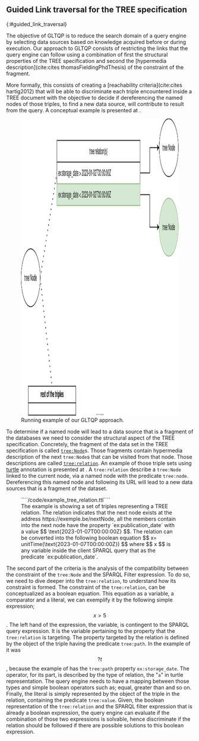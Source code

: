 ## Guided Link traversal for the TREE specification
{:#guided_link_traversal}

The objective of GLTQP is to reduce the search domain of a query engine by selecting data sources based on knowledge 
acquired before or during execution.
Our approach to GLTQP consists of restricting the links 
that the query engine can follow using a combination of first the structural properties of the TREE specification
and second the [hypermedia description](cite:cites thomasFieldingPhdThesis) 
of the constraint of the fragment.

More formally, this consists of creating a [reachability criteria](cite:cites hartig2012) 
that will be able to discriminate each triple encountered
inside a TREE document with the objective to decide if dereferencing the named nodes of
those triples, to find a new data source, will contribute to result from the query.
A conceptual example is presented at [](#running_example).

<figure id="running_example">
<img src="img/running_example.drawio.svg" alt="[Running example of our GLTQP approach]" class="figure-narrow" style="height: 20vh">
<figcaption markdown="block">
Running example of our GLTQP approach.
</figcaption>
</figure>


To determine if a named node will lead to a data source that is a fragment of the databases we need to consider
the structural aspect of the TREE specification.
Concretely, the fragment of the data set in the TREE specification 
is called [`tree:Node`](https://treecg.github.io/specification/#Node)s.
Those fragments contain hypermedia description of the next `tree:Node`s that can
be visited from that node.
Those descriptions are called [`tree:relation`](https://treecg.github.io/specification/#Relation).
An example of those triple sets using 
[turtle](https://www.w3.org/TR/turtle/) annotation is presented at [](#TREE-relation-turtle-example).
A `tree:relation` describe a `tree:Node` linked to the current node, via a named node with the predicate `tree:node`.
Dereferencing this named node and following its URL will lead to a new data sources that is a fragment of the
dataset. 

<figure id="TREE-relation-turtle-example" class="listing">
````/code/example_tree_relation.ttl````
<figcaption markdown="block">
The example is showing a set of triples representing a TREE relation. 
The relation indicates that the next node exists at the address https://exemple.be/nextNode,
all the members contain into the next node have the property `ex:publication_date` with
a value $$ \text{2023-01-07T00:00:00Z} $$.
The relation can be converted into the following boolean equation $$ x= unitTime(\text{2023-01-07T00:00:00Z}) $$ where $$ x $$ is any variable inside the client SPARQL query that as the predicate `ex:publication_date`.
</figcaption>
</figure>

The second part of the criteria is the analysis of the compatibility between the constraint
of the `tree:Node` and the SPARQL Filter expression. 
To do so, we need to dive deeper into the `tree:relation`, to understand how its constraint is formed.
The constraint of the `tree:relation`, can be conceptualized as a boolean equation.
This equation as a variable, a comparator and a literal,
we can exemplify it by the following simple expression; $$ x > 5 $$.
The left hand of the expression, the variable, is contingent to the SPARQL query expression.
It is the variable pertaining to the property that the `tree:relation` is targeting.
The property targeted by the relation is defined by the object of the triple
having the predicate `tree:path`.
In the example of [](#example-sparql) it was $$ ?t $$, because the example of [](#TREE-relation-turtle-example)
has the `tree:path` property `ex:storage_date`.
The operator, for its part, is described by the type of relation, the "`a`" in turtle representation.
The query engine needs to have a mapping between those types and simple boolean operators such as; equal,
greater than and so on.
Finally, the literal is simply represented by the object of the triple in the relation,
containing the predicate `tree:value`. 
Given,
the boolean representation of the `tree:relation` and the SPARQL filter expression that is already a boolean expression,
the query engine can evaluate if the combination of those two expressions is solvable, hence
discriminate if the relation should be followed if there are possible solutions to this boolean expression.